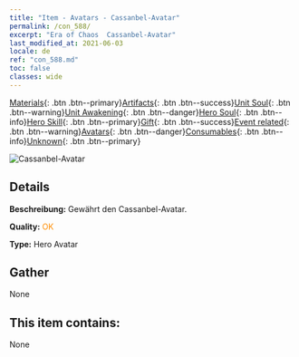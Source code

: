 ```yaml
---
title: "Item - Avatars - Cassanbel-Avatar"
permalink: /con_588/
excerpt: "Era of Chaos  Cassanbel-Avatar"
last_modified_at: 2021-06-03
locale: de
ref: "con_588.md"
toc: false
classes: wide
---
```

 [Materials](/ItemsDE/){: .btn .btn--primary}[Artifacts](/ItemsDE/Artifacts/){: .btn .btn--success}[Unit Soul](/ItemsDE/UnitSoul/){: .btn .btn--warning}[Unit Awakening](/ItemsDE/UnitAwakening/){: .btn .btn--danger}[Hero Soul](/ItemsDE/HeroSoul/){: .btn .btn--info}[Hero Skill](/ItemsDE/HeroSkill/){: .btn .btn--primary}[Gift](/ItemsDE/Gift/){: .btn .btn--success}[Event related](/ItemsDE/Events/){: .btn .btn--warning}[Avatars](/ItemsDE/Avatars/){: .btn .btn--danger}[Consumables](/ItemsDE/Consumables/){: .btn .btn--info}[Unknown](/ItemsDE/Unknown/){: .btn .btn--primary}

 ![Cassanbel-Avatar](/images/h/h_Cassanbel2.jpg)

## Details
 **Beschreibung:** Gewährt den Cassanbel-Avatar.

 **Quality:** <span style="color: #FF8C00">OK</span>

 **Type:** Hero Avatar

## Gather

  None

## This item contains:

  None

